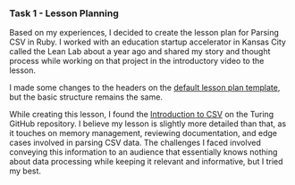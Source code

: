 ### Task 1 - Lesson Planning

Based on my experiences, I decided to create the lesson plan for Parsing CSV in Ruby. I worked with an education startup accelerator in Kansas City called the Lean Lab about a year ago and shared my story and thought process while working on that project in the introductory video to the lesson.

I made some changes to the headers on the [default lesson plan template](https://github.com/turingschool/lesson_plans/blob/master/lesson_plan_template.markdown), but the basic structure remains the same.

While creating this lesson, I found the [Introduction to CSV](https://github.com/turingschool/lesson_plans/blob/1c9e81da24236cdd5c7e632450f0f7243e52b68e/ruby_01-object_oriented_programming_with_ruby/intro-to-csv.markdown) on the Turing GitHub repository. I believe my lesson is slightly more detailed than that, as it touches on memory management, reviewing documentation, and edge cases involved in parsing CSV data. The challenges I faced involved conveying this information to an audience that essentially knows nothing about data processing while keeping it relevant and informative, but I tried my best.